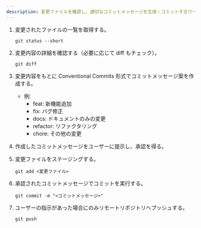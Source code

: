 ```yaml
---
description: 変更ファイルを確認し、適切なコミットメッセージを生成・コミットするワークフロー
---
```


1. 変更されたファイルの一覧を取得する。

   ```
   git status --short
   ```

2. 変更内容の詳細を確認する（必要に応じて diff もチェック）。

   ```
   git diff
   ```

3. 変更内容をもとに Conventional Commits 形式でコミットメッセージ案を作成する。

   - 例:
     - feat: 新機能追加
     - fix: バグ修正
     - docs: ドキュメントのみの変更
     - refactor: リファクタリング
     - chore: その他の変更

4. 作成したコミットメッセージをユーザーに提示し、承認を得る。

5. 変更ファイルをステージングする。

   ```
   git add <変更ファイル>
   ```

6. 承認されたコミットメッセージでコミットを実行する。

   ```
   git commit -m "<コミットメッセージ>"
   ```

7. ユーザーの指示があった場合にのみリモートリポジトリへプッシュする。
   ```
   git push
   ```